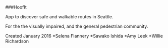 ###HoofIt

App to discover safe and walkable routes in Seattle.

For the the visually impaired, and the general pedestrian community.

Created January 2016
*Selena Flannery
*Sawako Ishida
*Amy Leek
*Willie Richardson
